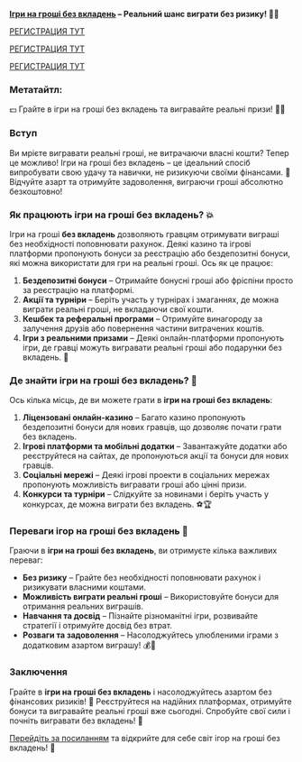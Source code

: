 **[Ігри на гроші без вкладень](https://interupgamer.top?ref=fap_w36174p119_1) – Реальний шанс виграти без ризику! 🎰💸**

[РЕГИСТРАЦИЯ ТУТ](https://interupgamer.top?ref=fap_w36174p119_1)

[РЕГИСТРАЦИЯ ТУТ](https://interupgamer.top?ref=fap_w36174p119_1)

[РЕГИСТРАЦИЯ ТУТ](https://interupgamer.top?ref=fap_w36174p119_1)
### Метатайтл:
💵 Грайте в ігри на гроші без вкладень та вигравайте реальні призи! 🎲🔥

### Вступ

Ви мрієте вигравати реальні гроші, не витрачаючи власні кошти? Тепер це можливо! Ігри на гроші без вкладень – це ідеальний спосіб випробувати свою удачу та навички, не ризикуючи своїми фінансами. 🎉 Відчуйте азарт та отримуйте задоволення, виграючи гроші абсолютно безкоштовно!

### Як працюють ігри на гроші без вкладень? 💥

Ігри на гроші **без вкладень** дозволяють гравцям отримувати виграші без необхідності поповнювати рахунок. Деякі казино та ігрові платформи пропонують бонуси за реєстрацію або бездепозитні бонуси, які можна використати для гри на реальні гроші. Ось як це працює:

1. **Бездепозитні бонуси** – Отримайте бонусні гроші або фріспіни просто за реєстрацію на платформі.
2. **Акції та турніри** – Беріть участь у турнірах і змаганнях, де можна виграти реальні гроші, не вкладаючи свої кошти.
3. **Кешбек та реферальні програми** – Отримуйте винагороду за залучення друзів або повернення частини витрачених коштів.
4. **Ігри з реальними призами** – Деякі онлайн-платформи пропонують ігри, де гравці можуть вигравати реальні гроші або подарунки без вкладень. 🎁

### Де знайти ігри на гроші без вкладень? 📝

Ось кілька місць, де ви можете грати в **ігри на гроші без вкладень**:

1. **Ліцензовані онлайн-казино** – Багато казино пропонують бездепозитні бонуси для нових гравців, що дозволяє почати грати без вкладень.
2. **Ігрові платформи та мобільні додатки** – Завантажуйте додатки або реєструйтеся на сайтах, де пропонуються акції та бонуси для нових гравців.
3. **Соціальні мережі** – Деякі ігрові проекти в соціальних мережах пропонують можливість вигравати гроші або цінні призи.
4. **Конкурси та турніри** – Слідкуйте за новинами і беріть участь у конкурсах, де можна виграти без вкладень. ⚽🏆

### Переваги ігор на гроші без вкладень 🎲

Граючи в **ігри на гроші без вкладень**, ви отримуєте кілька важливих переваг:

- **Без ризику** – Грайте без необхідності поповнювати рахунок і ризикувати власними коштами.
- **Можливість виграти реальні гроші** – Використовуйте бонуси для отримання реальних виграшів.
- **Навчання та досвід** – Пізнайте різноманітні ігри, розвивайте стратегії і отримуйте досвід без втрат.
- **Розваги та задоволення** – Насолоджуйтесь улюбленими іграми з додатковим азартом виграшу! 💰🎉

### Заключення

Грайте в **ігри на гроші без вкладень** і насолоджуйтесь азартом без фінансових ризиків! 🎯 Реєструйтеся на надійних платформах, отримуйте бонуси та вигравайте реальні гроші вже сьогодні. Спробуйте свої сили і почніть вигравати без вкладень! 🌟

[Перейдіть за посиланням](https://interupgamer.top?ref=fap_w36174p119_1) та відкрийте для себе світ ігор на гроші без вкладень! 🤑

